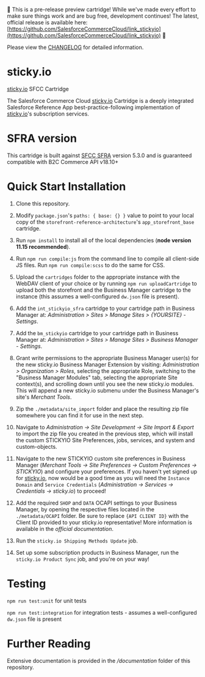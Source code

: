 🚨 This is a pre-release preview cartridge! While we've made every effort to make sure things work and are bug free, development continues! The latest, official release is available here: [https://github.com/SalesforceCommerceCloud/link_stickyio](https://github.com/SalesforceCommerceCloud/link_stickyio) 🚨

Please view the [CHANGELOG](CHANGELOG.md) for detailed information.

# sticky.io

[sticky.io](https://sticky.io) SFCC Cartridge

The Salesforce Commerce Cloud [sticky.io](https://sticky.io) Cartridge is a deeply integrated Salesforce Reference App best-practice-following implementation of [sticky.io](https://sticky.io)'s subscription services.

# SFRA version

This cartridge is built against [SFCC SFRA](https://github.com/SalesforceCommerceCloud/storefront-reference-architecture) version 5.3.0 and is guaranteed compatible with B2C Commerce API v18.10+

# Quick Start Installation

1. Clone this repository.

2. Modify `package.json`'s `paths: { base: {} }` value to point to your local copy of the `storefront-reference-architecture`'s `app_storefront_base` cartridge.

3. Run `npm install` to install all of the local dependencies (**node version 11.15 recommended**).

4. Run `npm run compile:js` from the command line to compile all client-side JS files. Run `npm run compile:scss` to do the same for CSS.

5. Upload the `cartridges` folder to the appropriate instance with the WebDAV client of your choice or by running `npm run uploadCartridge` to upload both the storefront and the Business Manager cartridge to the instance (this assumes a well-configured `dw.json` file is present).

6. Add the `int_stickyio_sfra` cartridge to your cartridge path in Business Manager at: _Administration >  Sites >  Manage Sites > {YOURSITE} - Settings_.

7. Add the `bm_stickyio` cartridge to your cartridge path in Business Manager at: _Administration >  Sites >  Manage Sites > Business Manager - Settings_.

8. Grant write permissions to the appropriate Business Manager user(s) for the new sticky.io Business Manager Extension by visiting: _Administration > Organization > Roles_, selecting the appropriate Role, switching to the "Business Manager Modules" tab, selecting the appropriate Site context(s), and scrolling down until you see the new sticky.io modules. This will append a new sticky.io submenu under the Business Manager's site's _Merchant Tools_.

9. Zip the `./metadata/site_import` folder and place the resulting zip file somewhere you can find it for use in the next step.

10. Navigate to _Administration -> Site Development -> Site Import & Export_ to import the zip file you created in the previous step, which will install the custom STICKYIO Site Preferences, jobs, services, and system and custom-objects.

11. Navigate to the new STICKYIO custom site preferences in Business Manager (_Merchant Tools -> Site Preferences -> Custom Preferences -> STICKYIO_) and configure your preferences. If you haven't yet signed up for [sticky.io](https://sticky.io), now would be a good time as you will need the `Instance Domain` and `Service Credentials` (_Administration -> Services -> Credentials -> sticky.io_) to proceed!

12. Add the required `SHOP` and `DATA` OCAPI settings to your Business Manager, by opening the respective files located in the `./metadata/OCAPI` folder. Be sure to replace `{API CLIENT ID}` with the Client ID provided to your sticky.io representative! More information is available in the _official documentation_.

13. Run the `sticky.io Shipping Methods Update` job.

14. Set up some subscription products in Business Manager, run the `sticky.io Product Sync` job, and you're on your way!

# Testing

`npm run test:unit` for unit tests

`npm run test:integration` for integration tests - assumes a well-configured `dw.json` file is present

# Further Reading

Extensive documentation is provided in the _/documentation_ folder of this repository.
